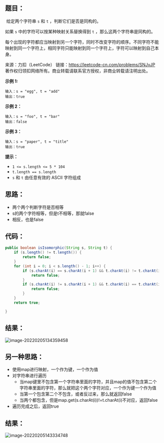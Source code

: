 ## 题目：

​	给定两个字符串 `s` 和 `t` ，判断它们是否是同构的。

如果 `s` 中的字符可以按某种映射关系替换得到 `t` ，那么这两个字符串是同构的。

每个出现的字符都应当映射到另一个字符，同时不改变字符的顺序。不同字符不能映射到同一个字符上，相同字符只能映射到同一个字符上，字符可以映射到自己本身。



来源：力扣（LeetCode） 链接：https://leetcode-cn.com/problems/SNJvJP 著作权归领扣网络所有。商业转载请联系官方授权，非商业转载请注明出处。

<!--more-->

**示例 1:**

```
输入：s = "egg", t = "add"
输出：true
```

**示例 2：**

```
输入：s = "foo", t = "bar"
输出：false
```

**示例 3：**

```
输入：s = "paper", t = "title"
输出：true
```

**提示：**

- `1 <= s.length <= 5 * 104`
- `t.length == s.length`
- `s` 和 `t` 由任意有效的 ASCII 字符组成

## 思路：

- 两个两个判断字符是否相等
- s的两个字符相等，但是t不相等，那就false
- 相反，也是false

## 代码：

```java
public boolean isIsomorphic(String s, String t) {
    if (s.length() != t.length()) {
        return false;
    }
    for (int i = 0; i < s.length() - 1; i++) {
        if (s.charAt(i) == s.charAt(i + 1) && t.charAt(i) != t.charAt(i + 1)) {
            return false;
        }
        if (s.charAt(i) != s.charAt(i + 1) && t.charAt(i) == t.charAt(i + 1)) {
            return false;
        }
    }
    return true;

}
```

## 结果：

![image-20220205134359458](https://gitee.com/misteryliu/typora/raw/master/image/image-20220205134359458.png)

## 另一种思路：

- 使用map进行映射，一个作为键，一个作为值
- 对字符串进行遍历
  - 当map键里不包含第一个字符串里面的字符，并且map的值不包含第二个字符串里面的字符，那么就把这个两个字符对应，一个作为键一个作为值
  - 当第一个包含第二个不包含，或者反过来，那么就返回false
  - 当两个都包含，但是map.get(s.charAt(i))!=t.charAt(i)不对应，返回false
- 遍历完成之后，返回true

## 结果：

![image-20220205143334748](https://gitee.com/misteryliu/typora/raw/master/image/image-20220205143334748.png)